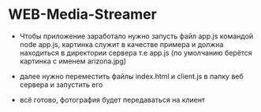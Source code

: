 # WEB-Media-Streamer
- Чтобы приложение заработало нужно запусть файл app.js командой node app.js, картинка служит в качестве примера и должна находиться в директории сервера т.е app.js
    (по умолчанию берётся картинка с именем arizona.jpg)

 - далее нужно переместить файлы index.html и client.js в папку веб сервера и запустить его
 - всё готово, фотография будет передаваться на клиент

